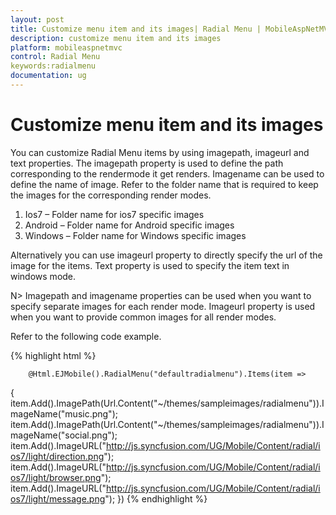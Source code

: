 ```yaml
---
layout: post
title: Customize menu item and its images| Radial Menu | MobileAspNetMVC | Syncfusion
description: customize menu item and its images
platform: mobileaspnetmvc
control: Radial Menu
keywords:radialmenu
documentation: ug
---
```


# Customize menu item and its images

You can customize Radial Menu items by using imagepath, imageurl and text properties. The imagepath property is used to define the path corresponding to the rendermode it get renders. Imagename can be used to define the name of image. Refer to the folder name that is required to keep the images for the corresponding render modes.

1. Ios7 – Folder name for ios7 specific images
2. Android – Folder name for Android specific images
3. Windows – Folder name for Windows specific images

Alternatively you can use imageurl property to directly specify the url of the image for the items. Text property is used to specify the item text in windows mode.

N> Imagepath and imagename properties can be used when you want to specify separate images for each render mode. Imageurl property is used when you want to provide common images for all render modes.

Refer to the following code example.

{% highlight html %}


        @Html.EJMobile().RadialMenu("defaultradialmenu").Items(item =>
{
    item.Add().ImagePath(Url.Content("~/themes/sampleimages/radialmenu")).ImageName("music.png");
    item.Add().ImagePath(Url.Content("~/themes/sampleimages/radialmenu")).ImageName("social.png");
    item.Add().ImageURL("http://js.syncfusion.com/UG/Mobile/Content/radial/ios7/light/direction.png");
    item.Add().ImageURL("http://js.syncfusion.com/UG/Mobile/Content/radial/ios7/light/browser.png");
    item.Add().ImageURL("http://js.syncfusion.com/UG/Mobile/Content/radial/ios7/light/message.png");
})
{% endhighlight %}




